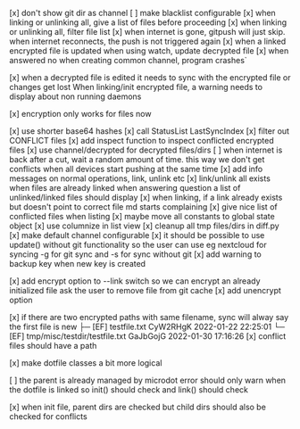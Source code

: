 [x] don't show git dir as channel
[ ] make blacklist configurable
[x] when linking or unlinking all, give a list of files before proceeding
[x] when linking or unlinking all, filter file list
[x] when internet is gone, gitpush will just skip. when internet reconnects, the push is not triggered again
[x] when a linked encrypted file is updated when using watch, update decrypted file
[x] when answered no when creating common channel, program crashes`

[x] when a decrypted file is edited it needs to sync with the encrypted file
    or changes get lost
    When linking/init encrypted file, a warning needs to display about non running daemons

[x] encryption only works for files now


[x] use shorter base64 hashes
[x] call StatusList LastSyncIndex
[x] filter out CONFLICT files
[x] add inspect function to inspect conflicted encrypted files
[x] use channel/decrypted for decrypted files/dirs
[ ] when internet is back after a cut, wait a random amount of time.
    this way we don't get conflicts when all devices start pushing at the same time
[x] add info messages on normal operations, link, unlink etc
[x] link/unlink all exists when files are already linked
    when answering question a list of unlinked/linked files should display
[x] when linking, if a link already exists but doesn't point to correct file
    md starts complaining
[x] give nice list of conflicted files when listing
[x] maybe move all constants to global state object
[x] use columnize in list view
[x] cleanup all tmp files/dirs in diff.py
[x] make default channel configurable
[x] it should be possible to use update() without git functionality so the user can use eg nextcloud for syncing
    -g for git sync and -s for sync without git
[x] add warning to backup key when new key is created


[x] add encrypt option to --link switch so we can encrypt an already initialized file
    ask the user to remove file from git cache
[x] add unencrypt option

[x] if there are two encrypted paths with same filename, sync will alway say the first file is new
    ├─ [EF] testfile.txt                     CyW2RHgK 2022-01-22 22:25:01
    └─ [EF] tmp/misc/testdir/testfile.txt    GaJbGojG 2022-01-30 17:16:26
[x] conflict files should have a path

[x] make dotfile classes a bit more logical

[ ] the parent is already managed by microdot error should only warn when the dotfile is linked
       so init() should check and link() should check

[x] when init file, parent dirs are checked but child dirs should also be checked for conflicts
